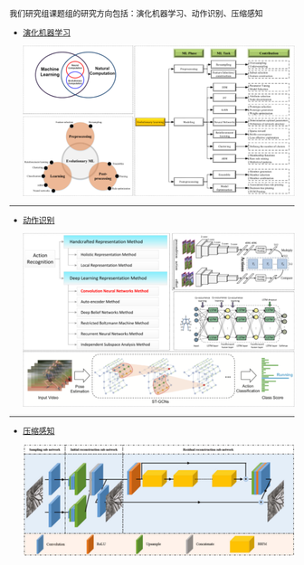 我们研究组课题组的研究方向包括：演化机器学习、动作识别、压缩感知

- [演化机器学习](#subproject-evolution)

  <img src="../images/演化机器学习.png" alt="演化机器学习" width="720" />

---

- [动作识别](#subproject-action)  

  <img src="../images/动作识别.png" alt="动作识别" width="720" />

---

- [压缩感知](#subproject-compression) 

  <img src="../images/压缩感知.png" alt="压缩感知" width="720" />
